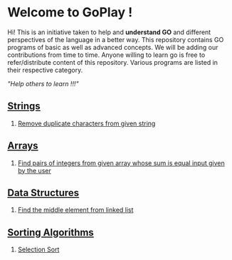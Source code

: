 # Welcome to GoPlay !

Hi!
This is an initiative taken to help and **understand GO** and different perspectives of the language in a better way. This repository contains GO programs of basic as well as advanced concepts. We will be adding our contributions from time to time. Anyone willing to learn go is free to refer/distribute content of this repository.
Various programs are listed in their respective category.

*"Help others to learn !!!"*


## [Strings](https://github.com/mahendra-v/GoPlay/tree/rahuls/str)

 1. [Remove duplicate characters from given string](https://github.com/mahendra-v/GoPlay/blob/rahuls/str/removeDuplicate.go)

## [Arrays](https://github.com/mahendra-v/GoPlay/tree/rahuls/arrays)

 1. [Find pairs of integers from given array whose sum is equal input given by the user](https://github.com/mahendra-v/GoPlay/blob/rahuls/arrays/pairSum.go)

## [Data Structures](https://github.com/mahendra-v/GoPlay/tree/rahuls/datastructures)

 1. [Find the middle element from linked list](https://github.com/mahendra-v/GoPlay/blob/rahuls/datastructures/linkedListMiddleElement.go)

## [Sorting Algorithms](https://github.com/mahendra-v/GoPlay/tree/rahuls/sorting) 

 1. [Selection Sort](https://github.com/mahendra-v/GoPlay/blob/rahuls/sorting/selectionSort.go)
